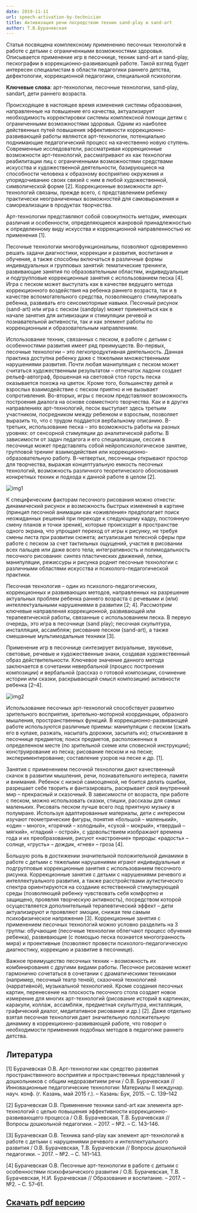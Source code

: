 ```yaml
---
date: 2019-11-11
url: speech-activation-by-technician
title: Активизация речи посредством техник sand-play и sand-art
author: Т.В.Бурачевская
---
```


Статья посвящена комплексному применению песочных технологий в работе с детьми с ограниченными возможностями здоровья. Описывается применение игр в песочнице, техник sand-art и sand-play, пескографии в коррекционно-развивающей работе. Такой взгляд будет интересен специалистам в области педагогики раннего детства, дефектологии, коррекционной педагогики, специальной психологии.

**Ключевые слова**: арт-технологии, песочные технологии, sand-play, sandart, дети раннего возраста.

Происходящее в настоящее время изменения системы образования, направленные на повышение его качества, актуализирует необходимость корректировки системы комплексной помощи детям с ограниченными возможностями здоровья. Одним из наиболее действенных путей повышения эффективности коррекционно-развивающей работы являются арт-технологии, потенциально поднимающие педагогический процесс на качественно новую ступень. Современные исследователи, рассматривая коррекционные возможности арт-технологий, рассматривают их как технологии реабилитации лиц с ограниченными возможностями средствами искусства и художественной деятельности, базирующиеся на способности человека к образному восприятию окружения и упорядочиванию своих связей с ним в любой художественной, символической форме [2]. Коррекционные возможности арт-технологий связаны, прежде всего, с представлением ребенку практически неограниченных возможностей для самовыражения и самореализации в продуктах творчества.

Арт-технологии представляют собой совокупность методик, имеющих различия и особенности, определяющиеся жанровой принадлежностью к определенному виду искусства и коррекционной направленностью их применения [1].

Песочные технологии многофункциональны, позволяют одновременно решать задачи диагностики, коррекции и развития, воспитания и обучения, а также способны включаться в различные формы индивидуальных и групповых занятий: тематические тренинги, развивающие занятия по образовательным областям, индивидуальные и подгрупповые коррекционные занятия с использованием песка [4]. Игра с песком может выступать как в качестве ведущего метода коррекционного воздействия на ребенка раннего возраста, так и в качестве вспомогательного средства, позволяющего стимулировать ребенка, развивать его сенсомоторные навыки. Песочный рисунок (sand-art) или игра с песком (sandplay) может применяться как в начале занятия для активизации и стимуляции речевой и познавательной активности, так и как элемент работы по коррекционным и образовательным направлениям.

Использование техник, связанных с песком, в работе с детьми с особенностями развития имеет ряд преимуществ. Во-первых, песочные технологии – это легкопродуктивная деятельность. Данная практика доступна ребенку даже с тяжелыми множественными нарушениями развития. Почти любая манипуляция с песком может считаться художественным результатом – отпечаток ладони создает рельеф-автограф, брошенная на световой стол горсть песка оказывается похожа на цветок. Кроме того, большинству детей и взрослых взаимодействие с песком приятно и не вызывает сопротивления. Во-вторых, игры с песком представляют возможность построения диалога на основе совместного творчества. Как и в других направлениях арт-технологий, песок выступает здесь третьим участником, посредником между ребенком и взрослым, позволяет выразить то, что с трудом поддается вербальному описанию. В-третьих, использование песка – это возможность работы на разных уровнях: от сенсорной стимуляции до аналитической работы. В зависимости от задач педагога и его специализации, сессия в песочнице может представлять собой нейропсихологическое занятие, групповой тренинг взаимодействия или коррекционно-образовательную работу. В-четвертых, песочницы открывают простор для творчества, выражая концептуальную емкость песочных технологий, возможность различного теоретического обоснования конкретных техник и подхода к данной работе в целом [2].

![img1](img1.png)

К специфическим факторам песочного рисования можно отнести: динамический рисунок и возможность быстрых изменений в картине (принцип песочной анимации как «оживления» предполагает поиск неожиданных решений при переходе к следующему кадру, постоянную смену планов и точки зрения), которые происходят в пространстве одного экрана, что упрощает переход от игры к рисунку, не требуя смены листа при развитии сюжета; актуализация телесной сферы при работе с песком за счет тактильных ощущений, участия в рисовании всех пальцев или даже всего тела; интегративность и полимодальность песочного рисования: синтез пластических движений, лепки, манипуляции, режиссуры и рисунка роднит песочные технологии с различными областями искусства и психолого-педагогической практики.

Песочная технология – один из психолого-педагогических, коррекционных и развивающих методов, направленных на разрешение актуальных проблем ребенка раннего возраста с речевыми и (или) интеллектуальными нарушениями в развитии [2; 4]. Рассмотрим ключевые направления коррекционной, развивающей или терапевтической работы, связанные с использованием песка. В первую очередь, это игра в песочнице (sand play); песочная скульптура, инсталляция, ассамбляж; рисование песком (sand-art), а также смешанные мультимодальные техники [3].

Применение игр в песочнице синтезирует визуальные, звуковые, световые, речевые и художественные знаки, создавая художественный образ действительности. Ключевое значение данного метода заключается в сочетании невербальной (процесс построения композиции) и вербальной (рассказ о готовой композиции, сочинение истории или сказки, раскрывающей смысл композиции) активности ребенка [2–4].

![img2](img2.png)

Использование песочных арт-технологий способствует развитию зрительного восприятия, зрительно-моторной координации, образного мышления, пространственных функций. В коррекционно-развивающей работе используются различные приемы: манипуляции с песком (сжать его в кулаке, разжать, насыпать дорожки, засыпать их); отыскивание в песочнице предметов; поиск предметов, расположенных в определенном месте (по зрительной схеме или словесной инструкции); конструирование из песка; рисование песком и на песке; экспериментирование; составление узоров на песке и др. [1].

Занятия с применением песочной технологии дают качественный скачок в развитии мышления, речи, познавательного интереса, памяти и внимания. Ребенок с низкой самооценкой, не боится делать ошибки, разрешает себе творить и фантазировать, раскрывает свой внутренний мир – прекрасный и сказочный. В зависимости от возраста, при работе с песком, можно использовать сказки, стишки, рассказы для самых маленьких. Рисовать песком лучше всего под приятную музыку в полумраке. Используя адаптированные материалы, дети с интересом изучают геометрические фигуры, понятия «большой – маленький», «один – много», «горячий – холодный», «сухой – мокрый», «твердый – мягкий», «гладкий – острой», с удовольствием изображают времена года и их преобразования, рисуют «настроение» природы: «радость» – солнце, «грусть» – дождик, «гнев» – гроза [4].

Большую роль в достижении значительной положительной динамики в работе с детьми с тяжелыми нарушениями играют индивидуальные и подгрупповые коррекционные занятия с использованием песочного рисунка. Коррекционные занятия с детьми с нарушениями речевого и интеллектуального развития, а также расстройствами аутистическго спектра ориентируются на создание естественной стимулирующей среды (позволяющей ребенку чувствовать себя комфортно и защищено, проявляя творческую активность), посредством которой осуществляется дополнительный терапевтический эффект – дети актуализируют и проявляют эмоции, снижая тем самым психофизическое напряжение [3]. Коррекционные занятия с применением песочных технологий можно условно разделить на 3 группы: обучающие (песочные технологии облегчают процесс обучения ребенка), развивающие (с помощью песка познается многогранность мира) и проективные (позволяют провести психолого-педагогическую диагностику, коррекцию и развитие в песочнице).

Важное преимущество песочных техник – возможность их комбинирования с другими видами работы. Песочное рисование может гармонично сочетаться в сочетании с драматическими техниками (например, песочный театр теней), сказочной технологией (нарративной), музыкальной технологией. Кроме создания песочных картин, перенесение на плоскость песочного стола создает новое измерение для многих арт-технологий (рисование историй в картинках, каракули, коллаж, ассамбляж, предметная скульптура, инсталляция, графический диалог, медитативное рисование и др.) [2]. Даже отдельно взятая песочная технология дает значительную положительную динамику в коррекционно-развивающей работе, что говорит о необходимости применения подобных методов в педагогике раннего детства.

## Литература

[1] Бурачевская О.В. Арт-технологии как средство развития пространственного восприятия и пространственных представлений у дошкольников с общим недоразвитием речи / О.В. Бурачевская // Инновационные педагогические технологии: Материалы II междунар. науч. конф. (г. Казань, май 2015 г.). – Казань: Бук, 2015. – С. 139–142

[2] Бурачевская О.В. Применение техники sand-art как элемента арт-технологий с целью повышения эффективности коррекционно-развивающего процесса / О.В. Бурачевская, Т.В. Бурачевская // Вопросы дошкольной педагогики. – 2017. – №2. – С. 143–146.

[3] Бурачевская О.В. Техника sand-play как элемент арт-технологий в работе с детьми с нарушениями речевого и интеллектуального развития / О.В. Бурачевская, Т.В. Бурачевская // Вопросы дошкольной педагогики. – 2017. – №2. – С. 141–143.

[4] Бурачевская О.В. Песочные арт-технологии в работе с детьми с особенностями психофизического развития / О.В. Бурачевская, Т.В. Бурачевская, Н.И. Бурачевская // Образование и воспитание. – 2017. – №2. – С. 57–61.

## [Скачать pdf версию](speech-activation-by-technician.pdf)